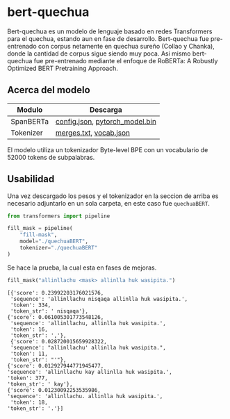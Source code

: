 # bert-quechua
Bert-quechua es un modelo de lenguaje basado en redes Transformers para el quechua, estando aun en fase de desarrollo. Bert-quechua fue pre-entrenado con corpus netamente en quechua sureño (Collao y Chanka), donde la cantidad de corpus sigue siendo muy poca. Asi mismo bert-quechua fue pre-entrenado mediante el enfoque de RoBERTa: A Robustly Optimized BERT Pretraining Approach.

## Acerca del modelo
|Modulo| Descarga |
|------|----------|
| SpanBERTa | [config.json](https://drive.google.com/file/d/1lDaVeJc90TKbBrhxZKZbIfRTPv9VSsOg/view?usp=sharing), [pytorch_model.bin](https://drive.google.com/file/d/16SkLOsfja22kIwExs4NiU5pjrOV7SUdP/view?usp=sharing) |
| Tokenizer | [merges.txt](https://drive.google.com/file/d/1PrM9LMJ9Pmrc8yqKBT1OMRPXD1urkJ1r/view?usp=sharing), [vocab.json](https://drive.google.com/file/d/1i6L13u5P9HVzzmKsNZxe_wICteulIWY5/view?usp=sharing) |

El modelo utiliza un tokenizador Byte-level BPE con un vocabulario de 52000 tokens de subpalabras.

## Usabilidad
Una vez descargado los pesos y el tokenizador en la seccion de arriba es necesario adjuntarlo en un sola carpeta, en este caso fue `quechuaBERT`.

```python
from transformers import pipeline

fill_mask = pipeline(
    "fill-mask",
    model="./quechuaBERT",
    tokenizer="./quechuaBERT"
)
```
Se hace la prueba, la cual esta en fases de mejoras.

```python
fill_mask("allinllachu <mask> allinlla huk wasipita.")
```
    [{'score': 0.23992203176021576,
     'sequence': 'allinllachu nisqaqa allinlla huk wasipita.',
     'token': 334,
     'token_str': ' nisqaqa'},
    {'score': 0.061005301773548126,
     'sequence': 'allinllachu, allinlla huk wasipita.',
     'token': 16,
     'token_str': ','},
     {'score': 0.028720015659928322,
     'sequence': "allinllachu' allinlla huk wasipita.",
     'token': 11,
     'token_str': "'"},
    {'score': 0.012927944771945477,
    'sequence': 'allinllachu kay allinlla huk wasipita.',
    'token': 377,
    'token_str': ' kay'},
    {'score': 0.01230092253535986,
    'sequence': 'allinllachu. allinlla huk wasipita.',
     'token': 18,
    'token_str': '.'}]
